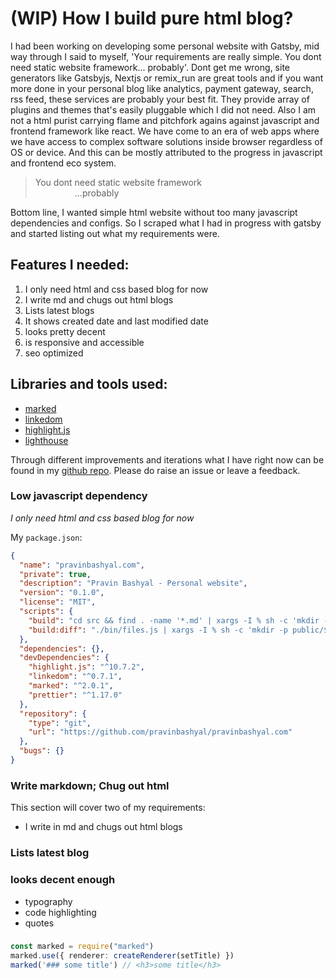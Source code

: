 # (WIP) How I build pure html blog?

I had been working on developing some personal website with Gatsby, mid way through I said to myself, 'Your requirements are really simple. You dont need static website framework... probably'. Dont get me wrong, site generators like Gatsbyjs, Nextjs or remix_run are great tools and if you want more done in your personal blog like analytics, payment gateway, search, rss feed, these services are probably your best fit. They provide array of plugins and themes that's easily pluggable which I did not need.  Also I am not a html purist carrying flame and pitchfork agains against javascript and frontend framework like react. We have come to an era of web apps where we have access to complex software solutions inside browser regardless of OS or device. And this can be mostly attributed to the progress in javascript and frontend eco system.

> You dont need  static website framework<br/>
>  &nbsp; &nbsp; &nbsp; &nbsp; &nbsp; &nbsp; &nbsp; &nbsp; ...probably

Bottom line, I wanted simple html website without too many javascript dependencies and configs. So I scraped what I had in progress with gatsby and started listing out what my requirements were.

## Features I needed:
1. I only need html and css based blog for now
2. I write md and chugs out html blogs
3. Lists latest blogs
4. It shows created date and last modified date
5. looks pretty decent
6. is responsive and accessible
7. seo optimized

## Libraries and tools used:
- [marked](https://github.com/markedjs/marked)
- [linkedom](https://github.com/WebReflection/linkedom)
- [highlight.js](https://highlightjs.org/)
- [lighthouse](https://developers.google.com/web/tools/lighthouse)

Through different improvements and iterations what I have right now can be found in my [github repo](https://github.com/pravinbashyal/pravinbashyal.com). Please do raise an issue or leave a feedback.

### Low javascript dependency
_I only need html and css based blog for now_

My `package.json`:

```json
{
  "name": "pravinbashyal.com",
  "private": true,
  "description": "Pravin Bashyal - Personal website",
  "version": "0.1.0",
  "license": "MIT",
  "scripts": {
    "build": "cd src && find . -name '*.md' | xargs -I % sh -c 'mkdir -p ../public/$(../bin/parseName.js --path %) &&  ../bin/createHtmlPage.js % ../public' && echo home directory list && ls && cd .. && find . -name '*.html' && cp src/robots.txt public/",
    "build:diff": "./bin/files.js | xargs -I % sh -c 'mkdir -p public/$(./bin/parseName.js --path %) && ./bin/createHtmlPage.js % public' && echo home directory list && ls && find . -name '*.html'"
  },
  "dependencies": {},
  "devDependencies": {
    "highlight.js": "^10.7.2",
    "linkedom": "^0.7.1",
    "marked": "^2.0.1",
    "prettier": "^1.17.0"
  },
  "repository": {
    "type": "git",
    "url": "https://github.com/pravinbashyal/pravinbashyal.com"
  },
  "bugs": {}
}
```

### Write markdown; Chug out html
This section will cover two of my requirements:
- I write in md and chugs out html blogs

### Lists latest blog

### looks decent enough
- typography
- code highlighting
- quotes

###

```typescript
const marked = require("marked")
marked.use({ renderer: createRenderer(setTitle) })
marked('### some title') // <h3>some title</h3>
```
